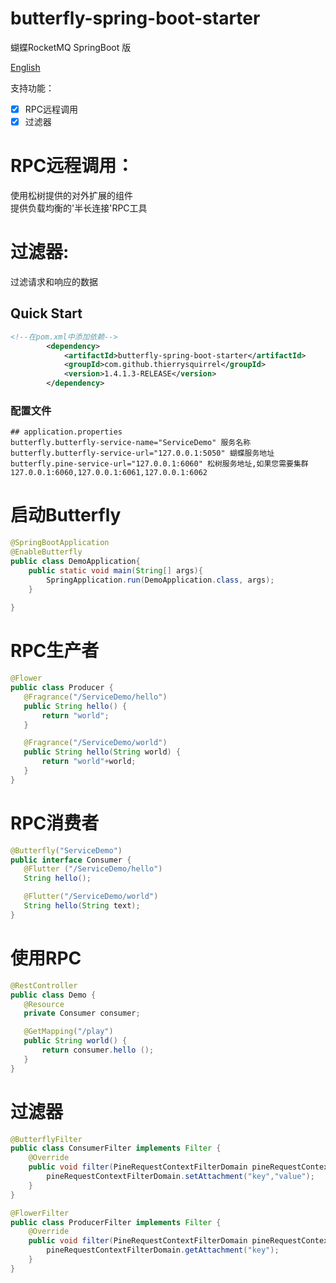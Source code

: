 # butterfly-spring-boot-starter

蝴蝶RocketMQ   SpringBoot 版

[English](./README.md)

支持功能：
- [x] RPC远程调用  
- [X] 过滤器  

# RPC远程调用： 
 使用松树提供的对外扩展的组件  
 提供负载均衡的'半长连接'RPC工具  
 
# 过滤器:  
 过滤请求和响应的数据   
 
## Quick Start

```xml
<!--在pom.xml中添加依赖-->
        <dependency>
            <artifactId>butterfly-spring-boot-starter</artifactId>
            <groupId>com.github.thierrysquirrel</groupId>
            <version>1.4.1.3-RELEASE</version>
        </dependency>
``` 

 ### 配置文件
 
 ```properties
 ## application.properties
butterfly.butterfly-service-name="ServiceDemo" 服务名称
butterfly.butterfly-service-url="127.0.0.1:5050" 蝴蝶服务地址
butterfly.pine-service-url="127.0.0.1:6060" 松树服务地址,如果您需要集群 127.0.0.1:6060,127.0.0.1:6061,127.0.0.1:6062
 ```

 # 启动Butterfly
 ```java
 @SpringBootApplication
 @EnableButterfly
 public class DemoApplication{
     public static void main(String[] args){
         SpringApplication.run(DemoApplication.class, args);
     }
    
 }
 ```

# RPC生产者 

 ```java
@Flower
public class Producer {
    @Fragrance("/ServiceDemo/hello")
    public String hello() {
        return "world";
    }

    @Fragrance("/ServiceDemo/world")
    public String hello(String world) {
        return "world"+world;
    }
}
 ```

# RPC消费者

 ```java
@Butterfly("ServiceDemo")
public interface Consumer {
    @Flutter ("/ServiceDemo/hello")
    String hello();

    @Flutter("/ServiceDemo/world")
    String hello(String text);
}
 ```

# 使用RPC

 ```java
@RestController
public class Demo {
    @Resource
    private Consumer consumer;

    @GetMapping("/play")
    public String world() {
        return consumer.hello ();
    }
}
 ```

# 过滤器  

```java
@ButterflyFilter
public class ConsumerFilter implements Filter {
	@Override
	public void filter(PineRequestContextFilterDomain pineRequestContextFilterDomain) {
        pineRequestContextFilterDomain.setAttachment("key","value");        	
	}
}
```  

```java
@FlowerFilter
public class ProducerFilter implements Filter {
	@Override
	public void filter(PineRequestContextFilterDomain pineRequestContextFilterDomain) {
		pineRequestContextFilterDomain.getAttachment("key");	
	}
}
```